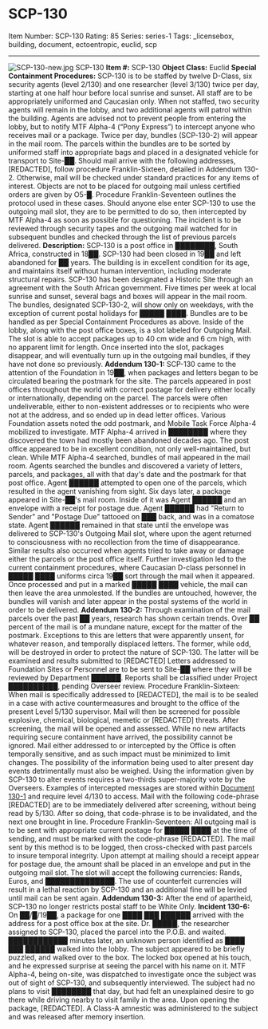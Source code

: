 # SCP-130
Item Number: SCP-130
Rating: 85
Series: series-1
Tags: _licensebox, building, document, ectoentropic, euclid, scp

---

![SCP-130-new.jpg](https://scp-wiki.wdfiles.com/local--files/scp-130/SCP-130-new.jpg)
SCP-130
**Item #:** SCP-130
**Object Class:** Euclid
**Special Containment Procedures:** SCP-130 is to be staffed by twelve D-Class, six security agents (level 2/130) and one researcher (level 3/130) twice per day, starting at one half hour before local sunrise and sunset. All staff are to be appropriately uniformed and Caucasian only. When not staffed, two security agents will remain in the lobby, and two additional agents will patrol within the building. Agents are advised not to prevent people from entering the lobby, but to notify MTF Alpha-4 (“Pony Express”) to intercept anyone who receives mail or a package.
Twice per day, bundles (SCP-130-2) will appear in the mail room. The parcels within the bundles are to be sorted by uniformed staff into appropriate bags and placed in a designated vehicle for transport to Site-██. Should mail arrive with the following addresses, [REDACTED], follow procedure Franklin-Sixteen, detailed in Addendum 130-2. Otherwise, mail will be checked under standard practices for any items of interest.
Objects are not to be placed for outgoing mail unless certified orders are given by O5-█. Procedure Franklin-Seventeen outlines the protocol used in these cases. Should anyone else enter SCP-130 to use the outgoing mail slot, they are to be permitted to do so, then intercepted by MTF Alpha-4 as soon as possible for questioning. The incident is to be reviewed through security tapes and the outgoing mail watched for in subsequent bundles and checked through the list of previous parcels delivered.
**Description:** SCP-130 is a post office in ████████, South Africa, constructed in 18██. SCP-130 had been closed in 19██ and left abandoned for ██ years. The building is in excellent condition for its age, and maintains itself without human intervention, including moderate structural repairs. SCP-130 has been designated a Historic Site through an agreement with the South African government.
Five times per week at local sunrise and sunset, several bags and boxes will appear in the mail room. The bundles, designated SCP-130-2, will show only on weekdays, with the exception of current postal holidays for █████ ████. Bundles are to be handled as per Special Containment Procedures as above.
Inside of the lobby, along with the post office boxes, is a slot labeled for Outgoing Mail. The slot is able to accept packages up to 40 cm wide and 6 cm high, with no apparent limit for length. Once inserted into the slot, packages disappear, and will eventually turn up in the outgoing mail bundles, if they have not done so previously.
**Addendum 130-1:** SCP-130 came to the attention of the Foundation in 19██, when packages and letters began to be circulated bearing the postmark for the site. The parcels appeared in post offices throughout the world with correct postage for delivery either locally or internationally, depending on the parcel.
The parcels were often undeliverable, either to non-existent addresses or to recipients who were not at the address, and so ended up in dead letter offices. Various Foundation assets noted the odd postmark, and Mobile Task Force Alpha-4 mobilized to investigate. MTF Alpha-4 arrived in ████████ where they discovered the town had mostly been abandoned decades ago. The post office appeared to be in excellent condition, not only well-maintained, but clean.
While MTF Alpha-4 searched, bundles of mail appeared in the mail room. Agents searched the bundles and discovered a variety of letters, parcels, and packages, all with that day's date and the postmark for that post office. Agent ██████ attempted to open one of the parcels, which resulted in the agent vanishing from sight. Six days later, a package appeared in Site-██'s mail room. Inside of it was Agent ██████ and an envelope with a receipt for postage due. Agent ██████ had "Return to Sender" and "Postage Due" tattooed on ███ back, and was in a comatose state. Agent ██████ remained in that state until the envelope was delivered to SCP-130's Outgoing Mail slot, where upon the agent returned to consciousness with no recollection from the time of disappearance. Similar results also occurred when agents tried to take away or damage either the parcels or the post office itself.
Further investigation led to the current containment procedures, where Caucasian D-class personnel in █████ ████ uniforms circa 19██ sort through the mail when it appeared. Once processed and put in a marked █████ ████ vehicle, the mail can then leave the area unmolested. If the bundles are untouched, however, the bundles will vanish and later appear in the postal systems of the world in order to be delivered.
**Addendum 130-2:** Through examination of the mail parcels over the past ██ years, research has shown certain trends. Over ██ percent of the mail is of a mundane nature, except for the matter of the postmark. Exceptions to this are letters that were apparently unsent, for whatever reason, and temporally displaced letters. The former, while odd, will be destroyed in order to protect the nature of SCP-130. The latter will be examined and results submitted to [REDACTED]
Letters addressed to Foundation Sites or Personnel are to be sent to Site-██ where they will be reviewed by Department ██████. Reports shall be classified under Project ██████████, pending Overseer review.
Procedure Franklin-Sixteen: When mail is specifically addressed to [REDACTED], the mail is to be sealed in a case with active countermeasures and brought to the office of the present Level 5/130 supervisor. Mail will then be screened for possible explosive, chemical, biological, memetic or [REDACTED] threats. After screening, the mail will be opened and assessed. While no new artifacts requiring secure containment have arrived, the possibility cannot be ignored.
Mail either addressed to or intercepted by the Office is often temporally sensitive, and as such impact must be minimized to limit changes. The possibility of the information being used to alter present day events detrimentally must also be weighed. Using the information given by SCP-130 to alter events requires a two-thirds super-majority vote by the Overseers.
Examples of intercepted messages are stored within [Document 130-1](/document-130-1) and require level 4/130 to access.
Mail with the following code-phrase [REDACTED] are to be immediately delivered after screening, without being read by 5/130. After so doing, that code-phrase is to be invalidated, and the next one brought in line.
Procedure Franklin-Seventeen: All outgoing mail is to be sent with appropriate current postage for █████ ████ at the time of sending, and must be marked with the code-phrase [REDACTED]. The mail sent by this method is to be logged, then cross-checked with past parcels to insure temporal integrity.
Upon attempt at mailing should a receipt appear for postage due, the amount shall be placed in an envelope and put in the outgoing mail slot. The slot will accept the following currencies: Rands, Euros, and ██████████████. The use of counterfeit currencies will result in a lethal reaction by SCP-130 and an additional fine will be levied until mail can be sent again.
**Addendum 130-3:** After the end of apartheid, SCP-130 no longer restricts postal staff to be White Only.
**Incident 130-6:** On ██/█/19██, a package for one ████ ███ ██████ arrived with the address for a post office box at the site. Dr. █████, the researcher assigned to SCP-130, placed the parcel into the P.O.B. and waited. ████████████ minutes later, an unknown person identified as ████ ███ ██████ walked into the lobby. The subject appeared to be briefly puzzled, and walked over to the box. The locked box opened at his touch, and he expressed surprise at seeing the parcel with his name on it.
MTF Alpha-4, being on-site, was dispatched to investigate once the subject was out of sight of SCP-130, and subsequently interviewed. The subject had no plans to visit ████████ that day, but had felt an unexplained desire to go there while driving nearby to visit family in the area. Upon opening the package, [REDACTED]. A Class-A amnestic was administered to the subject and was released after memory insertion.